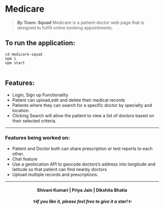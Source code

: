 # Medicare
>***By Team: Squad***
Medicare is a patient-doctor web page that is designed to fulfill online booking appointments.

## To run the application:

`cd medicare-squad` <br />
`npm i` <br />
`npm start`<br /><br />

## Features:
- Login, Sign up Functionality<br />
- Patient can upload,edit and delete their medical records <br />
- Patients where they can search for a specific doctor by specialty
  and location. <br />
- Clicking Search will allow the patient to view a list of doctors
  based on their selected criteria.  <br />
---
### Features being worked on:
- Patient and Doctor both can share prescription or test reports to
  each other.
- Chat feature <br/>
- Use a geolocation API to geocode doctors’s address into longitude and latitude so that patient can find nearby doctors<br />
- Upload multiple records and prescriptions.<br/>
---
<h4 align="center">Shivani Kumari | Priya Jain | Dikshita Bhatia
<h5 align="center">✨If you like it, please feel free to give it a star!✨</h5>
